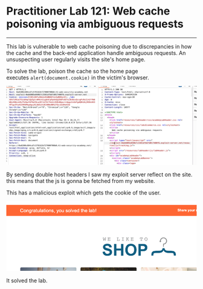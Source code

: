 # Practitioner Lab 121: Web cache poisoning via ambiguous requests

---

This lab is vulnerable to web cache poisoning due to discrepancies in how the cache and the back-end application handle ambiguous requests. An unsuspecting user regularly visits the site's home page.

To solve the lab, poison the cache so the home page executes `alert(document.cookie)` in the victim's browser.

![Untitled](Practitioner%20Lab%20121%20Web%20cache%20poisoning%20via%20ambig%20b6e4e2108d9f467f907c25366d24d78c/Untitled.png)

By sending double host headers I saw my exploit server reflect on the site. this means that the js is gonna be fetched from my website.

This has a malicious exploit which gets the cookie of the user. 

![Untitled](Practitioner%20Lab%20121%20Web%20cache%20poisoning%20via%20ambig%20b6e4e2108d9f467f907c25366d24d78c/Untitled%201.png)

It solved the lab.
